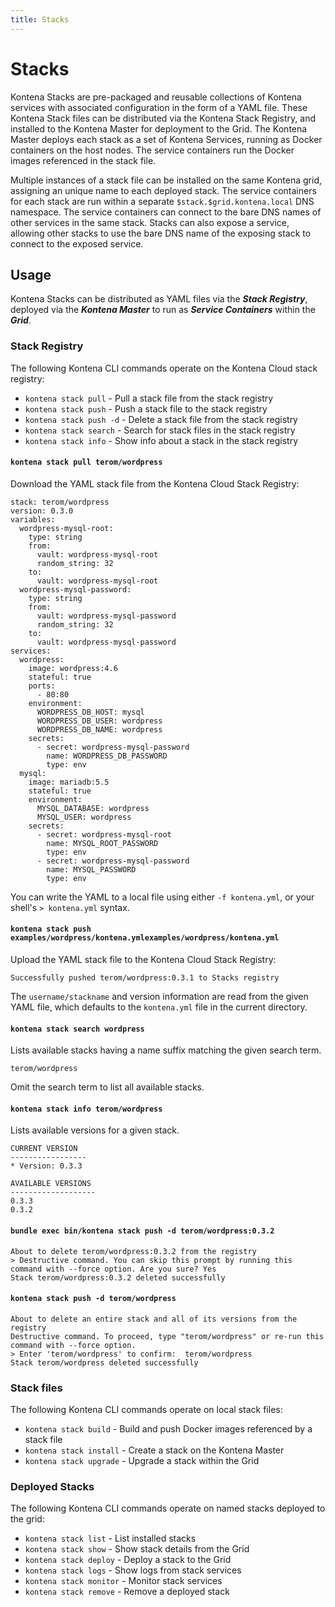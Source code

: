 ```yaml
---
title: Stacks
---
```


# Stacks

Kontena Stacks are pre-packaged and reusable collections of Kontena services with associated configuration in the form of a YAML file.
These Kontena Stack files can be distributed via the Kontena Stack Registry, and installed to the Kontena Master for deployment to the Grid.
The Kontena Master deploys each stack as a set of Kontena Services, running as Docker containers on the host nodes.
The service containers run the Docker images referenced in the stack file.

Multiple instances of a stack file can be installed on the same Kontena grid, assigning an unique name to each deployed stack.
The service containers for each stack are run within a separate `$stack.$grid.kontena.local` DNS namespace.
The service containers can connect to the bare DNS names of other services in the same stack.
Stacks can also expose a service, allowing other stacks to use the bare DNS name of the exposing stack to connect to the exposed service.

## Usage

Kontena Stacks can be distributed as YAML files via the ***Stack Registry***, deployed via the ***Kontena Master*** to run as ***Service Containers*** within the ***Grid***.

### Stack Registry
The following Kontena CLI commands operate on the Kontena Cloud stack registry:

* `kontena stack pull` - Pull a stack file from the stack registry
* `kontena stack push` - Push a stack file to the stack registry
* `kontena stack push -d` - Delete a stack file from the stack registry
* `kontena stack search` - Search for stack files in the stack registry
* `kontena stack info` - Show info about a stack in the stack registry

#### `kontena stack pull terom/wordpress`

Download the YAML stack file from the Kontena Cloud Stack Registry:

```
stack: terom/wordpress
version: 0.3.0
variables:
  wordpress-mysql-root:
    type: string
    from:
      vault: wordpress-mysql-root
      random_string: 32
    to:
      vault: wordpress-mysql-root
  wordpress-mysql-password:
    type: string
    from:
      vault: wordpress-mysql-password
      random_string: 32
    to:
      vault: wordpress-mysql-password
services:
  wordpress:
    image: wordpress:4.6
    stateful: true
    ports:
      - 80:80
    environment:
      WORDPRESS_DB_HOST: mysql
      WORDPRESS_DB_USER: wordpress
      WORDPRESS_DB_NAME: wordpress
    secrets:
      - secret: wordpress-mysql-password
        name: WORDPRESS_DB_PASSWORD
        type: env
  mysql:
    image: mariadb:5.5
    stateful: true
    environment:
      MYSQL_DATABASE: wordpress
      MYSQL_USER: wordpress
    secrets:
      - secret: wordpress-mysql-root
        name: MYSQL_ROOT_PASSWORD
        type: env
      - secret: wordpress-mysql-password
        name: MYSQL_PASSWORD
        type: env
```

You can write the YAML to a local file using either `-f kontena.yml`, or your shell's `> kontena.yml` syntax.

#### `kontena stack push examples/wordpress/kontena.ymlexamples/wordpress/kontena.yml`

Upload the YAML stack file to the Kontena Cloud Stack Registry:

```
Successfully pushed terom/wordpress:0.3.1 to Stacks registry
```

The `username/stackname` and version information are read from the given YAML file, which defaults to the `kontena.yml` file in the current directory.

#### `kontena stack search wordpress`

Lists available stacks having a name suffix matching the given search term.

```
terom/wordpress
```

Omit the search term to list all available stacks.

#### `kontena stack info terom/wordpress`

Lists available versions for a given stack.

```
CURRENT VERSION
-----------------
* Version: 0.3.3

AVAILABLE VERSIONS
-------------------
0.3.3
0.3.2
```

#### `bundle exec bin/kontena stack push -d terom/wordpress:0.3.2`

```
About to delete terom/wordpress:0.3.2 from the registry
> Destructive command. You can skip this prompt by running this command with --force option. Are you sure? Yes
Stack terom/wordpress:0.3.2 deleted successfully
```

#### `kontena stack push -d terom/wordpress`

```
About to delete an entire stack and all of its versions from the registry
Destructive command. To proceed, type "terom/wordpress" or re-run this command with --force option.
> Enter 'terom/wordpress' to confirm:  terom/wordpress
Stack terom/wordpress deleted successfully
```

### Stack files
The following Kontena CLI commands operate on local stack files:

* `kontena stack build` - Build and push Docker images referenced by a stack file
* `kontena stack install` - Create a stack on the Kontena Master
* `kontena stack upgrade` - Upgrade a stack within the Grid

### Deployed Stacks
The following Kontena CLI commands operate on named stacks deployed to the grid:

* `kontena stack list` - List installed stacks
* `kontena stack show` - Show stack details from the Grid
* `kontena stack deploy` - Deploy a stack to the Grid
* `kontena stack logs` - Show logs from stack services
* `kontena stack monitor` - Monitor stack services
* `kontena stack remove` - Remove a deployed stack
